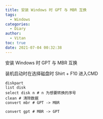```yaml
---
title: 安装 Windows 时 GPT 与 MBR 互换
tags:
  - Windows
categories:
  - Diary
author:
  - Vitan
toc: true
date: 2021-07-04 00:32:38
---
```

安装 Windows 时 GPT 与 MBR 互换
<!--more-->

装机启动时在选择磁盘时 Shirt + F10 进入CMD

```
diskpart
list disk 
select disk n # n 为想要转换的序号
clean # 清除数据
convert mbr # GPT -> MBR

convert gpt # MBR -> GPT
```